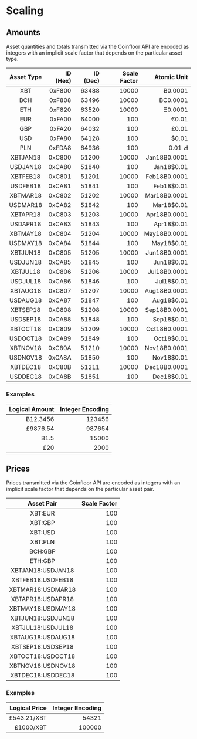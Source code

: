 # Scaling


## Amounts

Asset quantities and totals transmitted via the Coinfloor API are encoded as integers with an implicit scale factor that depends on the particular asset type.

| Asset Type | ID (Hex) | ID (Dec) | Scale Factor |  Atomic Unit |
|:----------:|---------:|---------:|-------------:|-------------:|
|     XBT    |   0xF800 |    63488 |        10000 |      Ƀ0.0001 |
|     BCH    |   0xF808 |    63496 |        10000 |     ɃC0.0001 |
|     ETH    |   0xF820 |    63520 |        10000 |      Ξ0.0001 |
|     EUR    |   0xFA00 |    64000 |          100 |        €0.01 |
|     GBP    |   0xFA20 |    64032 |          100 |        £0.01 |
|     USD    |   0xFA80 |    64128 |          100 |        $0.01 |
|     PLN    |   0xFDA8 |    64936 |          100 |      0.01 zł |
|  XBTJAN18  |   0xC800 |    51200 |        10000 | Jan18Ƀ0.0001 |
|  USDJAN18  |   0xCA80 |    51840 |          100 |   Jan18$0.01 |
|  XBTFEB18  |   0xC801 |    51201 |        10000 | Feb18Ƀ0.0001 |
|  USDFEB18  |   0xCA81 |    51841 |          100 |   Feb18$0.01 |
|  XBTMAR18  |   0xC802 |    51202 |        10000 | Mar18Ƀ0.0001 |
|  USDMAR18  |   0xCA82 |    51842 |          100 |   Mar18$0.01 |
|  XBTAPR18  |   0xC803 |    51203 |        10000 | Apr18Ƀ0.0001 |
|  USDAPR18  |   0xCA83 |    51843 |          100 |   Apr18$0.01 |
|  XBTMAY18  |   0xC804 |    51204 |        10000 | May18Ƀ0.0001 |
|  USDMAY18  |   0xCA84 |    51844 |          100 |   May18$0.01 |
|  XBTJUN18  |   0xC805 |    51205 |        10000 | Jun18Ƀ0.0001 |
|  USDJUN18  |   0xCA85 |    51845 |          100 |   Jun18$0.01 |
|  XBTJUL18  |   0xC806 |    51206 |        10000 | Jul18Ƀ0.0001 |
|  USDJUL18  |   0xCA86 |    51846 |          100 |   Jul18$0.01 |
|  XBTAUG18  |   0xC807 |    51207 |        10000 | Aug18Ƀ0.0001 |
|  USDAUG18  |   0xCA87 |    51847 |          100 |   Aug18$0.01 |
|  XBTSEP18  |   0xC808 |    51208 |        10000 | Sep18Ƀ0.0001 |
|  USDSEP18  |   0xCA88 |    51848 |          100 |   Sep18$0.01 |
|  XBTOCT18  |   0xC809 |    51209 |        10000 | Oct18Ƀ0.0001 |
|  USDOCT18  |   0xCA89 |    51849 |          100 |   Oct18$0.01 |
|  XBTNOV18  |   0xC80A |    51210 |        10000 | Nov18Ƀ0.0001 |
|  USDNOV18  |   0xCA8A |    51850 |          100 |   Nov18$0.01 |
|  XBTDEC18  |   0xC80B |    51211 |        10000 | Dec18Ƀ0.0001 |
|  USDDEC18  |   0xCA8B |    51851 |          100 |   Dec18$0.01 |

### Examples

| Logical Amount | Integer Encoding |
|---------------:|-----------------:|
|       Ƀ12.3456 |           123456 |
|       £9876.54 |           987654 |
|           Ƀ1.5 |            15000 |
|            £20 |             2000 |


## Prices

Prices transmitted via the Coinfloor API are encoded as integers with an implicit scale factor that depends on the particular asset pair.

|    Asset Pair     | Scale Factor |
|:-----------------:|-------------:|
|      XBT:EUR      |          100 |
|      XBT:GBP      |          100 |
|      XBT:USD      |          100 |
|      XBT:PLN      |          100 |
|      BCH:GBP      |          100 |
|      ETH:GBP      |          100 |
| XBTJAN18:USDJAN18 |          100 |
| XBTFEB18:USDFEB18 |          100 |
| XBTMAR18:USDMAR18 |          100 |
| XBTAPR18:USDAPR18 |          100 |
| XBTMAY18:USDMAY18 |          100 |
| XBTJUN18:USDJUN18 |          100 |
| XBTJUL18:USDJUL18 |          100 |
| XBTAUG18:USDAUG18 |          100 |
| XBTSEP18:USDSEP18 |          100 |
| XBTOCT18:USDOCT18 |          100 |
| XBTNOV18:USDNOV18 |          100 |
| XBTDEC18:USDDEC18 |          100 |

### Examples

| Logical Price | Integer Encoding |
|--------------:|-----------------:|
|   £543.21/XBT |            54321 |
|     £1000/XBT |           100000 |
